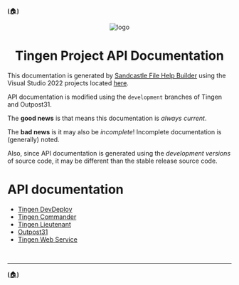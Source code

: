 <!-- u250812-->

⦗[🏠︎](/README.md)⦘
<div align="center">

  ![logo](/.github/img/logo/TngnDocProjApi-194x254.png)

# Tingen Project API Documentation

</div>

This documentation is generated by [Sandcastle File Help Builder](https://github.com/EWSoftware/SHFB) using the Visual Studio 2022 projects located [here](../../sfhb/).

API documentation is modified using the `development` branches of Tingen and Outpost31.

The **good news** is that means this documentation is *always current*.

The **bad news** is it may also be *incomplete*! Incomplete documentation is (generally) noted.

Also, since API documentation is generated using the *development versions* of source code, it may be different than the stable release source code.

# API documentation

* [Tingen DevDeploy](https://spectrum-health-systems.github.io/tingen-documentation-project/api/shfb-tingen-dev-deploy/)
* [Tingen Commander](https://spectrum-health-systems.github.io/tingen-documentation-project/api/shfb-tingen-commander/)
* [Tingen Lieutenant](https://spectrum-health-systems.github.io/tingen-documentation-project/api/shfb-tingen-lieutenant/)
* [Outpost31](https://spectrum-health-systems.github.io/tingen-documentation-project/api/shfb-outpost31/)
* [Tingen Web Service](https://spectrum-health-systems.github.io/tingen-documentation-project/api/shfb-tingen-web-service/)

<br>

***

⦗[🏠︎](/README.md)⦘
